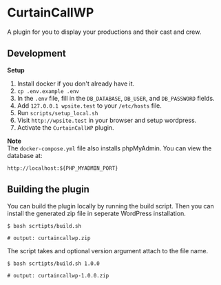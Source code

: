 # CurtainCallWP
A plugin for you to display your productions and their cast and crew.

## Development
**Setup**
1. Install docker if you don't already have it.
2. `cp .env.example .env`
3. In the `.env` file, fill in the `DB_DATABASE`, `DB_USER`, and `DB_PASSWORD` fields.
4. Add `127.0.0.1 wpsite.test` to your `/etc/hosts` file.
5. Run `scripts/setup_local.sh`
6. Visit `http://wpsite.test` in your browser and setup wordpress.
7. Activate the `CurtainCallWP` plugin.

**Note**<br>
The `docker-compose.yml` file also installs phpMyAdmin. You can view the database at:
```
http://localhost:${PHP_MYADMIN_PORT}
```

## Building the plugin
You can build the plugin locally by running the build script.
Then you can install the generated zip file in seperate WordPress installation.
```shell
$ bash scrtipts/build.sh

# output: curtaincallwp.zip
```

The script takes and optional version argument attach to the file name.
```shell
$ bash scrtipts/build.sh 1.0.0

# output: curtaincallwp-1.0.0.zip
```


